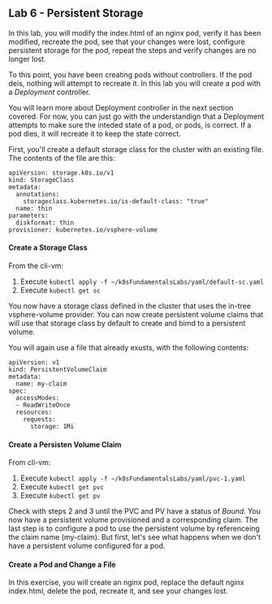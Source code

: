 ## Lab 6 - Persistent Storage

In this lab, you will modify the index.html of an nginx pod, verify it has been modified, recreate the pod, see that your changes were lost, 
configure persistent storage for the pod, repeat the steps and verify changes are no longer lost.

To this point, you have been creating pods without controllers. If the pod deis, nothing will attempt to recreate it. In this lab you will 
create a pod with a *Deployment* controller. 

You will learn more about Deployment controller in the next section covered. For now, you can just go with the understandign that a 
Deployment attempts to make sure the inteded state of a pod, or pods, is correct. If a pod dies, it will recreate it to keep the state 
correct.

First, you'll create a default storage class for the cluster with an existing file. The contents of the file are this:

```
apiVersion: storage.k8s.io/v1
kind: StorageClass
metadata:
  annotations:
    storageclass.kubernetes.io/is-default-class: "true"
  name: thin
parameters:
  diskformat: thin
provisioner: kubernetes.io/vsphere-volume
```

#### Create a Storage Class

From the cli-vm:
1. Execute `kubectl apply -f ~/k8sFundamentalsLabs/yaml/default-sc.yaml`
2. Execute `kubectl get sc`

You now have a storage class defined in the cluster that uses the in-tree vsphere-volume provider. You can now create persistent volume claims that will use that storage class by default to create and bimd to a persistent volume.

You will again use a file that already exusts, with the following contents:

```
apiVersion: v1
kind: PersistentVolumeClaim
metadata:
  name: my-claim
spec:
  accessModes:
  - ReadWriteOnce
  resources:
    requests:
      storage: 1Mi
```

#### Create a Persisten Volume Claim

From cli-vm:
1. Execute `kubectl apply -f ~/k8sFundamentalsLabs/yaml/pvc-1.yaml`
2. Execute `kubectl get pvc`
3. Execute `kubectl get pv`

Check with steps 2 and 3 until the PVC and PV have a status of *Bound*. You now have a persistent volume provisioned and a corresponding claim. The last step is to configure a pod to use the persistent volume by referenceing the claim name (my-claim). But first, let's see what happens when we don't have a persistent volume configured for a pod.

#### Create a Pod and Change a File

In this exercise, you will create an nginx pod, replace the default nginx index.html, delete the pod, recreate it, and see your changes lost.



